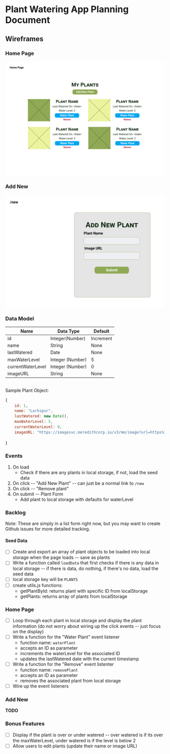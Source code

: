 # Plant Watering App Planning Document
## Wireframes
### Home Page
![Home Page](./wireframes/home.png)
### Add New
![Add New](./wireframes/add-new.png)

### Data Model
Name|Data Type| Default
-----|-----|---
id | Integer(Number) | Increment
name| String | None
lastWatered| Date | None
maxWaterLevel| Integer (Number)| 5
currentWaterLevel| Integer (Number) | 0
imageURL|String|None

<br>
Sample Plant Object:

```javascript
{
    id: 1,
    name: "Larkspur",
    lastWatered: new Date(),
    maxWaterLevel: 5,
    currentWaterLevel: 0,
    imageURL: "https://imagesvc.meredithcorp.io/v3/mm/image?url=https%3A%2F%2Fstatic.onecms.io%2Fwp-content%2Fuploads%2Fsites%2F37%2F2020%2F03%2Fblue-larkspur-consolida-469d396f.jpg",

}
```

### Events
1. On load
   * Check if there are any plants in local storage, if not, load the seed data
2. On click -- "Add New Plant" -- can just be a normal link to `/new`
3. On click -- "Remove plant"
3. On submit -- Plant Form
   * Add plant to local storage with defaults for waterLevel

### Backlog
Note: These are simply in a list form right now, but you may want to create Github issues for more detailed tracking.
#### Seed Data
- [ ] Create and export an array of plant objects to be loaded into local storage when the page loads -- save as plants
- [ ] Write a function called `loadData` that first checks if there is any data in local storage -- if there is data, do nothing, if there's no data, load the seed data
- [ ] local storage key will be `PLANTS`
- [ ] create utils.js functions:
    * getPlantById: returns plant with specific ID from localStorage
    * getPlants: returns array of plants from localStorage

### Home Page
- [ ] Loop through each plant in local storage and display the plant information (do not worry about wiring up the click events -- just focus on the display)
- [ ] Write a function for the "Water Plant" event listener
   * function name: `waterPlant`
   * accepts an ID as parameter
   * increments the waterLevel for the associated ID
   * updates the lastWatered date with the current timestamp
- [ ] Write a function for the "Remove" event listenter
   * function name: `removePlant`
   * accepts an ID as parameter
   * removes the associated plant from local storage
- [ ] Wire up the event listeners

### Add New
__TODO__

### Bonus Features
- [ ] Display if the plant is over or under watered -- over watered is if its over the maxWaterLevel, under watered is if the level is below 2
- [ ] Allow users to edit plants (update their name or image URL)